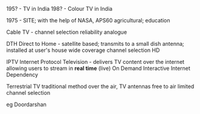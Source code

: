 
195? - TV in India
198? - Colour TV in India

1975 - SITE; with the help of NASA, APS60
agricultural; education

Cable TV - 
	channel selection
	reliability
	analogue


DTH Direct to Home - 
satellite based; transmits to a small dish antenna; installed at user's house
	wide coverage
	channel selection
	HD 

IPTV  Internet Protocol Television - 
delivers TV content over the internet allowing users to stream in **real time** (live)
	On Demand
	Interactive
	Internet Dependency 


Terrestrial TV
traditional method over the air, TV antennas
	free to air
	limited channel selection

eg Doordarshan 

